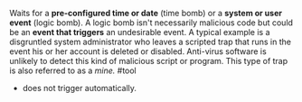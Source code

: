 Waits for a **pre-configured time or date** (time bomb) or a **system or user event** (logic bomb). A logic bomb isn't necessarily malicious code but could be an **event that triggers** an undesirable event. A typical example is a disgruntled system administrator who leaves a scripted trap that runs in the event his or her account is deleted or disabled. Anti-virus software is unlikely to detect this kind of malicious script or program. This type of trap is also referred to as a _mine._ #tool

 + does not trigger automatically.